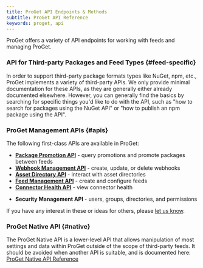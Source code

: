 ```yaml
---
title: ProGet API Endpoints & Methods
subtitle: ProGet API Reference
keywords: proget, api
---
```


ProGet offers a variety of API endpoints for working with feeds and managing ProGet.

### API for Third-party Packages and Feed Types {#feed-specific}

In order to support third-party package formats types like NuGet, npm, etc., ProGet implements a variety of third-party APIs. We only provide minimal documentation for these APIs, as they are generally either already documented elsewhere. However, you can generally find the basics by searching for specific things you'd like to do with the API, such as "how to search for packages using the NuGet API" or "how to publish an npm package using the API".

### ProGet Management APIs {#apis}

The following first-class APIs are available in ProGet:

- [**Package Promotion API**](/docs/proget/reference/api/package-promotion) - query promotions and promote packages between feeds
- [**Webhook Management API**](/docs/proget/reference/api/webhook) - create, update, or delete webhooks
- [**Asset Directory API**](/docs/proget/reference/api/asset-directories-api) - interact with asset directories
- [**Feed Management API**](/docs/proget/reference/api/feed-management) - create and configure feeds
- [**Connector Health API**](/docs/proget/reference/api/connector-health) - view connector health
- <p class="upcoming"><b>Security Management API</b> - users, groups, directories, and permissions</p>

If you have any interest in these or ideas for others, please [let us know](/contact).

### ProGet Native API {#native}

The ProGet Native API is a lower-level API that allows manipulation of most settings and data within ProGet outside of the scope of third-party feeds. It should be avoided when another API is suitable, and is documented here: [ProGet Native API Reference](/docs/proget/reference/api/native)
